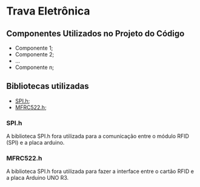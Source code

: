 # Trava Eletrônica

## Componentes Utilizados no Projeto do Código

- Componente 1;
- Componente 2;
- …
- Componente n;

## Bibliotecas utilizadas

- [SPI.h](https://www.arduino.cc/reference/en/language/functions/communication/spi/);
- [MFRC522.h](https://www.arduino.cc/reference/en/libraries/mfrc522/);

### SPI.h
A biblioteca SPI.h fora utilizada para a comunicação entre o módulo RFID (SPI) e a placa arduino.

### MFRC522.h
A biblioteca SPI.h fora utilizada para fazer a interface entre o cartão RFID e a placa Arduino UNO R3.
